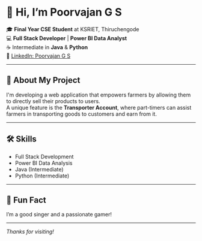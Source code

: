 # 👋 Hi, I’m Poorvajan G S

🎓 **Final Year CSE Student** at KSRIET, Thiruchengode  
💻 **Full Stack Developer** | **Power BI Data Analyst**  
☕ Intermediate in **Java** & **Python**  
🔗 [LinkedIn: Poorvajan G S](https://www.linkedin.com/in/poorvajan-g-s-98a1a1269?utm_source=share&utm_campaign=share_via&utm_content=profile&utm_medium=android_app)

---

## 🚀 About My Project

I'm developing a web application that empowers farmers by allowing them to directly sell their products to users.  
A unique feature is the **Transporter Account**, where part-timers can assist farmers in transporting goods to customers and earn from it.

---

## 🛠️ Skills

- Full Stack Development
- Power BI Data Analysis
- Java (Intermediate)
- Python (Intermediate)

---

## 🎤 Fun Fact

I’m a good singer and a passionate gamer!

---

*Thanks for visiting!*
